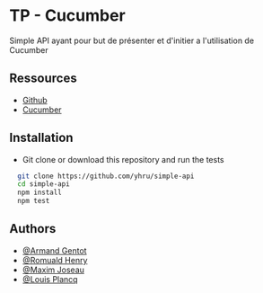 # TP - Cucumber

Simple API ayant pour but de présenter et d'initier a l'utilisation de Cucumber

## Ressources

 - [Github](https://github.com/yhru/simple-api)
 - [Cucumber](https://cucumber.io/)
 
 ## Installation

- Git clone or download this repository and run the tests
```bash
  git clone https://github.com/yhru/simple-api
  cd simple-api
  npm install 
  npm test
```

## Authors

- [@Armand Gentot](https://github.com/Armaaand)
- [@Romuald Henry](https://github.com/JellalEternal)
- [@Maxim Joseau](https://github.com/yhru)
- [@Louis Plancq](https://github.com/louisplancq)
